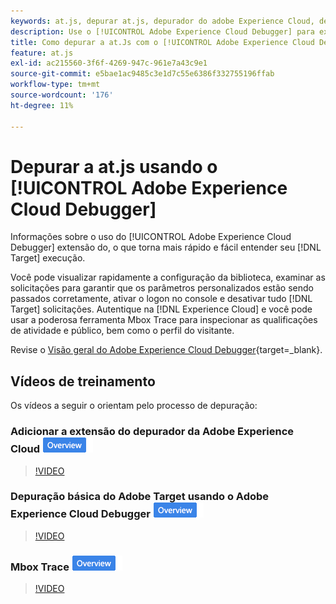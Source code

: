 ```yaml
---
keywords: at.js, depurar at.js, depurador do adobe Experience Cloud, depurador da experience cloud, rastreamento de mbox, realce da mbox, depurar, depuração, $9
description: Use o [!UICONTROL Adobe Experience Cloud Debugger] para exibir a configuração da biblioteca, examine as solicitações, ative o registro do console e desative [!DNL Target] solicitações de chamada do e muito mais.
title: Como depurar a at.Js com o [!UICONTROL Adobe Experience Cloud Debugger]?
feature: at.js
exl-id: ac215560-3f6f-4269-947c-961e7a43c9e1
source-git-commit: e5bae1ac9485c3e1d7c55e6386f332755196ffab
workflow-type: tm+mt
source-wordcount: '176'
ht-degree: 11%

---
```


# Depurar a at.js usando o [!UICONTROL Adobe Experience Cloud Debugger]

Informações sobre o uso do [!UICONTROL Adobe Experience Cloud Debugger] extensão do, o que torna mais rápido e fácil entender seu [!DNL Target] execução.

Você pode visualizar rapidamente a configuração da biblioteca, examinar as solicitações para garantir que os parâmetros personalizados estão sendo passados corretamente, ativar o logon no console e desativar tudo [!DNL Target] solicitações. Autentique na [!DNL Experience Cloud] e você pode usar a poderosa ferramenta Mbox Trace para inspecionar as qualificações de atividade e público, bem como o perfil do visitante.

Revise o [Visão geral do Adobe Experience Cloud Debugger](https://experienceleague.adobe.com/docs/experience-platform/debugger/home.html){target=_blank}.

## Vídeos de treinamento

Os vídeos a seguir o orientam pelo processo de depuração:

### Adicionar a extensão do depurador da Adobe Experience Cloud  ![Selo de visão geral](../../assets/overview.png)

>[!VIDEO](https://video.tv.adobe.com/v/23114/?quality=12)

### Depuração básica do Adobe Target usando o Adobe Experience Cloud Debugger ![Selo de visão geral](../../assets/overview.png)

>[!VIDEO](https://video.tv.adobe.com/v/23115/?quality=12)

### Mbox Trace ![Selo de visão geral](../../assets/overview.png)

>[!VIDEO](https://video.tv.adobe.com/v/23113/?quality=12)
